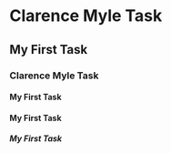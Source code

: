 # Clarence Myle Task
## My First Task 
### Clarence Myle Task 
#### My First Task 
#### My First Task
##### My First Task
